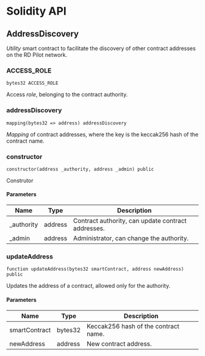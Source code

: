 # Solidity API

## AddressDiscovery

_Utility_ smart contract to facilitate the discovery of other contract addresses on the RD Pilot network.

### ACCESS_ROLE

```solidity
bytes32 ACCESS_ROLE
```

Access _role_, belonging to the contract authority.

### addressDiscovery

```solidity
mapping(bytes32 => address) addressDiscovery
```

_Mapping_ of contract addresses, where the key is the keccak256 hash of the contract name.

### constructor

```solidity
constructor(address _authority, address _admin) public
```

Construtor

#### Parameters

| Name | Type | Description |
| ---- | ---- | ----------- |
| _authority | address | Contract authority, can update contract addresses. |
| _admin | address | Administrator, can change the authority. |

### updateAddress

```solidity
function updateAddress(bytes32 smartContract, address newAddress) public
```

Updates the address of a contract, allowed only for the authority.

#### Parameters

| Name | Type | Description |
| ---- | ---- | ----------- |
| smartContract | bytes32 | Keccak256 hash of the contract name. |
| newAddress | address | New contract address. |
